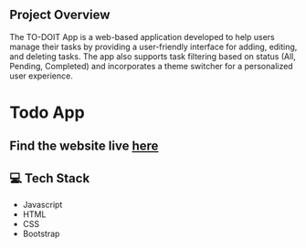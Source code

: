 ## Project Overview

The TO-DOIT App is a web-based application developed to help users manage their tasks by providing a user-friendly interface for adding, editing, and deleting tasks. The app also supports task filtering based on status (All, Pending, Completed) and incorporates a theme switcher for a personalized user experience.

<h1>Todo App</h1>
</p>

## Find the website live [here](https://satyajit-patel.github.io/to-do-app/)

## 💻 Tech Stack

- Javascript
- HTML
- CSS
- Bootstrap